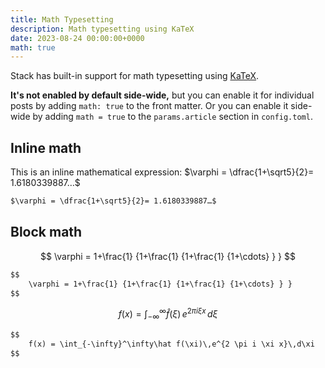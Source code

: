 ```yaml
---
title: Math Typesetting
description: Math typesetting using KaTeX
date: 2023-08-24 00:00:00+0000
math: true
---
```


Stack has built-in support for math typesetting using [KaTeX](https://katex.org/).

**It's not enabled by default side-wide,** but you can enable it for individual posts by adding `math: true` to the front matter. Or you can enable it side-wide by adding `math = true` to the `params.article` section in `config.toml`.

## Inline math

This is an inline mathematical expression: $\varphi = \dfrac{1+\sqrt5}{2}= 1.6180339887…$

````markdown
$\varphi = \dfrac{1+\sqrt5}{2}= 1.6180339887…$
````

## Block math

$$
    \varphi = 1+\frac{1} {1+\frac{1} {1+\frac{1} {1+\cdots} } } 
$$

````markdown
$$
    \varphi = 1+\frac{1} {1+\frac{1} {1+\frac{1} {1+\cdots} } } 
$$
````

$$
    f(x) = \int_{-\infty}^\infty\hat f(\xi)\,e^{2 \pi i \xi x}\,d\xi
$$

````markdown
$$
    f(x) = \int_{-\infty}^\infty\hat f(\xi)\,e^{2 \pi i \xi x}\,d\xi
$$
````
